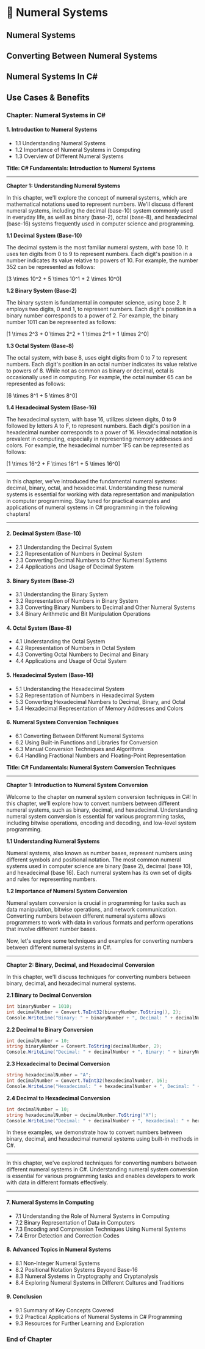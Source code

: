 # 🔢 Numeral Systems

## Numeral Systems

## Converting Between Numeral Systems

## Numeral Systems In C#

## Use Cases & Benefits

### Chapter: Numeral Systems in C#

#### 1. Introduction to Numeral Systems
   - 1.1 Understanding Numeral Systems
   - 1.2 Importance of Numeral Systems in Computing
   - 1.3 Overview of Different Numeral Systems

**Title: C# Fundamentals: Introduction to Numeral Systems**

---

**Chapter 1: Understanding Numeral Systems**

In this chapter, we'll explore the concept of numeral systems, which are mathematical notations used to represent numbers. We'll discuss different numeral systems, including the decimal (base-10) system commonly used in everyday life, as well as binary (base-2), octal (base-8), and hexadecimal (base-16) systems frequently used in computer science and programming.

**1.1 Decimal System (Base-10)**

The decimal system is the most familiar numeral system, with base 10. It uses ten digits from 0 to 9 to represent numbers. Each digit's position in a number indicates its value relative to powers of 10. For example, the number 352 can be represented as follows: 

\[3 \times 10^2 + 5 \times 10^1 + 2 \times 10^0\]

**1.2 Binary System (Base-2)**

The binary system is fundamental in computer science, using base 2. It employs two digits, 0 and 1, to represent numbers. Each digit's position in a binary number corresponds to a power of 2. For example, the binary number 1011 can be represented as follows:

\[1 \times 2^3 + 0 \times 2^2 + 1 \times 2^1 + 1 \times 2^0\]

**1.3 Octal System (Base-8)**

The octal system, with base 8, uses eight digits from 0 to 7 to represent numbers. Each digit's position in an octal number indicates its value relative to powers of 8. While not as common as binary or decimal, octal is occasionally used in computing. For example, the octal number 65 can be represented as follows:

\[6 \times 8^1 + 5 \times 8^0\]

**1.4 Hexadecimal System (Base-16)**

The hexadecimal system, with base 16, utilizes sixteen digits, 0 to 9 followed by letters A to F, to represent numbers. Each digit's position in a hexadecimal number corresponds to a power of 16. Hexadecimal notation is prevalent in computing, especially in representing memory addresses and colors. For example, the hexadecimal number 1F5 can be represented as follows:

\[1 \times 16^2 + F \times 16^1 + 5 \times 16^0\]

---

In this chapter, we've introduced the fundamental numeral systems: decimal, binary, octal, and hexadecimal. Understanding these numeral systems is essential for working with data representation and manipulation in computer programming. Stay tuned for practical examples and applications of numeral systems in C# programming in the following chapters!

---

#### 2. Decimal System (Base-10)
   - 2.1 Understanding the Decimal System
   - 2.2 Representation of Numbers in Decimal System
   - 2.3 Converting Decimal Numbers to Other Numeral Systems
   - 2.4 Applications and Usage of Decimal System

#### 3. Binary System (Base-2)
   - 3.1 Understanding the Binary System
   - 3.2 Representation of Numbers in Binary System
   - 3.3 Converting Binary Numbers to Decimal and Other Numeral Systems
   - 3.4 Binary Arithmetic and Bit Manipulation Operations

#### 4. Octal System (Base-8)
   - 4.1 Understanding the Octal System
   - 4.2 Representation of Numbers in Octal System
   - 4.3 Converting Octal Numbers to Decimal and Binary
   - 4.4 Applications and Usage of Octal System

#### 5. Hexadecimal System (Base-16)
   - 5.1 Understanding the Hexadecimal System
   - 5.2 Representation of Numbers in Hexadecimal System
   - 5.3 Converting Hexadecimal Numbers to Decimal, Binary, and Octal
   - 5.4 Hexadecimal Representation of Memory Addresses and Colors

#### 6. Numeral System Conversion Techniques
   - 6.1 Converting Between Different Numeral Systems
   - 6.2 Using Built-in Functions and Libraries for Conversion
   - 6.3 Manual Conversion Techniques and Algorithms
   - 6.4 Handling Fractional Numbers and Floating-Point Representation

**Title: C# Fundamentals: Numeral System Conversion Techniques**

---

**Chapter 1: Introduction to Numeral System Conversion**

Welcome to the chapter on numeral system conversion techniques in C#! In this chapter, we'll explore how to convert numbers between different numeral systems, such as binary, decimal, and hexadecimal. Understanding numeral system conversion is essential for various programming tasks, including bitwise operations, encoding and decoding, and low-level system programming.

**1.1 Understanding Numeral Systems**

Numeral systems, also known as number bases, represent numbers using different symbols and positional notation. The most common numeral systems used in computer science are binary (base 2), decimal (base 10), and hexadecimal (base 16). Each numeral system has its own set of digits and rules for representing numbers.

**1.2 Importance of Numeral System Conversion**

Numeral system conversion is crucial in programming for tasks such as data manipulation, bitwise operations, and network communication. Converting numbers between different numeral systems allows programmers to work with data in various formats and perform operations that involve different number bases.

Now, let's explore some techniques and examples for converting numbers between different numeral systems in C#.

---

**Chapter 2: Binary, Decimal, and Hexadecimal Conversion**

In this chapter, we'll discuss techniques for converting numbers between binary, decimal, and hexadecimal numeral systems.

**2.1 Binary to Decimal Conversion**

```csharp
int binaryNumber = 1010;
int decimalNumber = Convert.ToInt32(binaryNumber.ToString(), 2);
Console.WriteLine("Binary: " + binaryNumber + ", Decimal: " + decimalNumber); // Output: Binary: 1010, Decimal: 10
```

**2.2 Decimal to Binary Conversion**

```csharp
int decimalNumber = 10;
string binaryNumber = Convert.ToString(decimalNumber, 2);
Console.WriteLine("Decimal: " + decimalNumber + ", Binary: " + binaryNumber); // Output: Decimal: 10, Binary: 1010
```

**2.3 Hexadecimal to Decimal Conversion**

```csharp
string hexadecimalNumber = "A";
int decimalNumber = Convert.ToInt32(hexadecimalNumber, 16);
Console.WriteLine("Hexadecimal: " + hexadecimalNumber + ", Decimal: " + decimalNumber); // Output: Hexadecimal: A, Decimal: 10
```

**2.4 Decimal to Hexadecimal Conversion**

```csharp
int decimalNumber = 10;
string hexadecimalNumber = decimalNumber.ToString("X");
Console.WriteLine("Decimal: " + decimalNumber + ", Hexadecimal: " + hexadecimalNumber); // Output: Decimal: 10, Hexadecimal: A
```

In these examples, we demonstrate how to convert numbers between binary, decimal, and hexadecimal numeral systems using built-in methods in C#.

---

In this chapter, we've explored techniques for converting numbers between different numeral systems in C#. Understanding numeral system conversion is essential for various programming tasks and enables developers to work with data in different formats effectively.

---

#### 7. Numeral Systems in Computing
   - 7.1 Understanding the Role of Numeral Systems in Computing
   - 7.2 Binary Representation of Data in Computers
   - 7.3 Encoding and Compression Techniques Using Numeral Systems
   - 7.4 Error Detection and Correction Codes

#### 8. Advanced Topics in Numeral Systems
   - 8.1 Non-Integer Numeral Systems
   - 8.2 Positional Notation Systems Beyond Base-16
   - 8.3 Numeral Systems in Cryptography and Cryptanalysis
   - 8.4 Exploring Numeral Systems in Different Cultures and Traditions

#### 9. Conclusion
   - 9.1 Summary of Key Concepts Covered
   - 9.2 Practical Applications of Numeral Systems in C# Programming
   - 9.3 Resources for Further Learning and Exploration

### End of Chapter